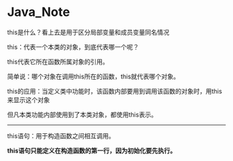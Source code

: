 # Java_Note

this是什么？看上去是用于区分局部变量和成员变量同名情况

this：代表一个本类的对象，到底代表哪一个呢？	

this代表它所在函数所属对象的引用。

简单说：哪个对象在调用this所在的函数，this就代表哪个对象。

this的应用：当定义类中功能时，该函数内部要用到调用该函数的对象时，用this来显示这个对象

但凡本类功能内部使用到了本类对象，都使用this表示。

***

this语句：用于构造函数之间相互调用。 

**this语句只能定义在构造函数的第一行，因为初始化要先执行。**
